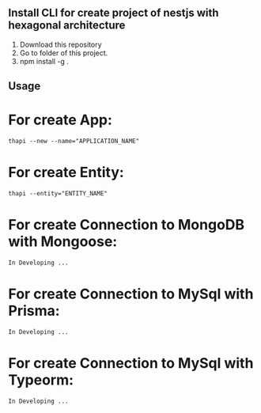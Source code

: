 ## Install CLI for create project of nestjs with hexagonal architecture

1. Download this repository
2. Go to folder of this project.
3. npm install -g .


## Usage
# For create App:
    thapi --new --name="APPLICATION_NAME"

# For create Entity:
    thapi --entity="ENTITY_NAME"

# For create Connection to MongoDB with Mongoose:
    In Developing ...

# For create Connection to MySql with Prisma:
    In Developing ... 

# For create Connection to MySql with Typeorm:
    In Developing ... 